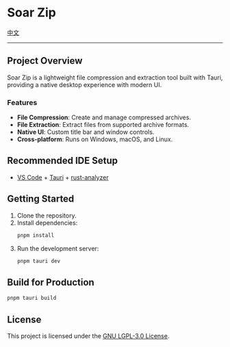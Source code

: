 # Soar Zip

[中文](readme_CN.md)

---

## Project Overview

Soar Zip is a lightweight file compression and extraction tool built with Tauri, providing a native desktop experience with modern UI.

### Features
- **File Compression**: Create and manage compressed archives.
- **File Extraction**: Extract files from supported archive formats.
- **Native UI**: Custom title bar and window controls.
- **Cross-platform**: Runs on Windows, macOS, and Linux.

## Recommended IDE Setup

- [VS Code](https://code.visualstudio.com/) + [Tauri](https://marketplace.visualstudio.com/items?itemName=tauri-apps.tauri-vscode) + [rust-analyzer](https://marketplace.visualstudio.com/items?itemName=rust-lang.rust-analyzer)

## Getting Started

1. Clone the repository.
2. Install dependencies:
   ```bash
   pnpm install
   ```
3. Run the development server:
   ```bash
   pnpm tauri dev
   ```

## Build for Production

```bash
pnpm tauri build
```

## License

This project is licensed under the [GNU LGPL-3.0 License](LICENSE).
